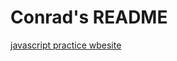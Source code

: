 # Conrad's README
<a href="https://conradskelly.github.io/website/">javascript practice wbesite</a>
